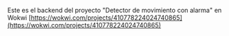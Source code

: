 Este es el backend del proyecto "Detector de movimiento con alarma" en Wokwi
[https://wokwi.com/projects/410778224024740865](https://wokwi.com/projects/410778224024740865)
